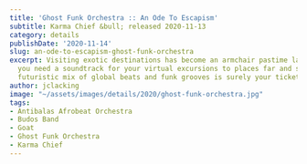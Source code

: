 ```yaml
---
title: 'Ghost Funk Orchestra :: An Ode To Escapism'
subtitle: Karma Chief &bull; released 2020-11-13
category: details
publishDate: '2020-11-14'
slug: an-ode-to-escapism-ghost-funk-orchestra
excerpt: Visiting exotic destinations has become an armchair pastime lately, and if
  you need a soundtrack for your virtual excursions to places far and strange, this
  futuristic mix of global beats and funk grooves is surely your ticket.
author: jclacking
image: "~/assets/images/details/2020/ghost-funk-orchestra.jpg"
tags:
- Antibalas Afrobeat Orchestra
- Budos Band
- Goat
- Ghost Funk Orchestra
- Karma Chief
---
```


